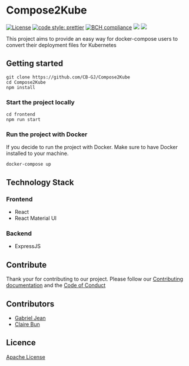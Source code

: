 # Compose2Kube

[![License](https://img.shields.io/badge/License-Apache%202.0-blue.svg)](https://opensource.org/licenses/Apache-2.) [![code style: prettier](https://img.shields.io/badge/code_style-prettier-ff69b4.svg?style=flat-square)](https://github.com/prettier/prettier) [![BCH compliance](https://bettercodehub.com/edge/badge/CB-GJ/Compose2Kube?branch=master)](https://bettercodehub.com/) ![](https://github.com/CB-GJ/Compose2kube/workflows/Build%20Frontend/badge.svg) ![](https://github.com/CB-GJ/Compose2kube/workflows/Build%20Backend/badge.svg)

This project aims to provide an easy way for docker-compose users to convert their deployment files for Kubernetes

## Getting started

```text
git clone https://github.com/CB-GJ/Compose2Kube
cd Compose2Kube
npm install
```

### Start the project locally

```text
cd frontend
npm run start
```

### Run the project with Docker

If you decide to run the project with Docker. Make sure to have Docker installed to your machine.

```text
docker-compose up
```

## Technology Stack

### Frontend

- React
- React Material UI

### Backend

- ExpressJS

## Contribute

Thank your for contributing to our project. Please follow our [Contributing documentation](CONTRIBUTING.md) and the [Code of Conduct](CODE-OF-CONDUCT.md)

## Contributors

- [Gabriel Jean](https://github.com/GabrielJean)
- [Claire Bun](https://github.com/cbun097)

## Licence

[Apache License](LICENCE.md)
